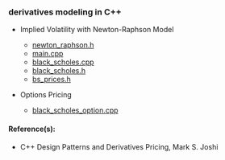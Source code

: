 ### derivatives modeling in C++

- Implied Volatility with Newton-Raphson Model 
 
     - [newton_raphson.h](https://github.com/manuelmusngi/derivatives-modeling/blob/main/newton_raphson.h)
     - [main.cpp](https://github.com/manuelmusngi/derivatives-modeling/blob/main/main.cpp)
     - [black_scholes.cpp](https://github.com/manuelmusngi/derivatives-modeling/blob/main/black_scholes.cpp)
     - [black_scholes.h](https://github.com/manuelmusngi/derivatives-modeling/blob/main/black_scholes.h)
     - [bs_prices.h](https://github.com/manuelmusngi/derivatives-modeling/blob/main/bs_prices.h)
    
- Options Pricing
     - [black_scholes_option.cpp](https://github.com/manuelmusngi/derivatives-modeling/blob/main/black_scholes_option.cpp)
     
#### Reference(s):

- C++ Design Patterns and Derivatives Pricing, Mark S. Joshi
